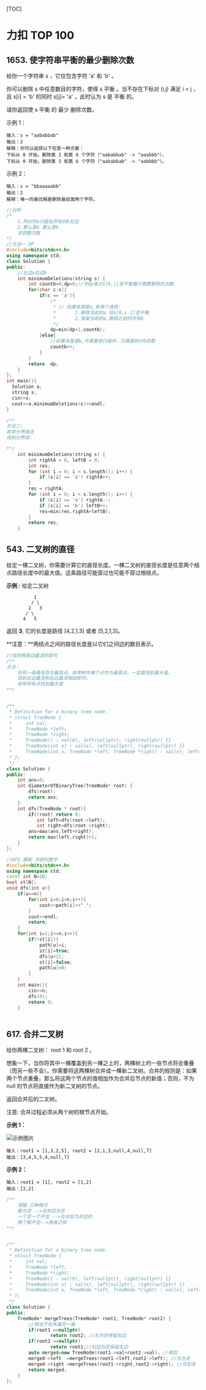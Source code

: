 

[TOC]



# 力扣 TOP 100

## 1653. 使字符串平衡的最少删除次数

给你一个字符串 s ，它仅包含字符 'a' 和 'b' 。

你可以删除 s 中任意数目的字符，使得 s 平衡 。当不存在下标对 (i,j) 满足 i < j ，且 s[i] = 'b' 的同时 s[j]= 'a' ，此时认为 s 是 平衡 的。

请你返回使 s 平衡 的 最少 删除次数。

示例 1：

~~~
输入：s = "aababbab"
输出：2
解释：你可以选择以下任意一种方案：
下标从 0 开始，删除第 2 和第 6 个字符（"aababbab" -> "aaabbb"），
下标从 0 开始，删除第 3 和第 6 个字符（"aababbab" -> "aabbbb"）。
~~~

示例 2：

~~~
输入：s = "bbaaaaabb"
输出：2
解释：唯一的最优解是删除最前面两个字符。
~~~

~~~cpp
//分析
/*
	1.所以的a只能在所有的b左边
	2.要么是a 要么是b
	求调整次数
*/
//方法一 DP
#include<bits/stdc++.h>
using namespace std;
class Solution {
public:
    //左边a右边b
    int minimumDeletions(string s) {
        int countb=0,dp=0;//令dp表示s[0,i]变平衡最少需要删除的次数
        for(char c:s){
            if(c == 'a'){
                /*
                 * // 如果末尾是a,有两个选择:
                 *       1.删除当前的a 将s[0,i-1]变平衡
                 *       2.保留当前的a,删除之前的所有b
                 */
                dp=min(dp+1,countb);
            }else{
                //如果末尾是b,不需要进行操作，只需要统计b的数
                countb++;
            }
        }
        return  dp;
    }
};
int main(){
  Solution a;
  string s;
  cin>>s;
  cout<<a.minimumDeletions(s)<<endl;
}
~~~

~~~cpp
/**
方法二:
枚举分界线法
找到分界线:

**/
    int minimumDeletions(string s) {
        int rightA = 0, leftB = 0;
        int res;
        for (int i = 0; i < s.length(); i++) {
            if (s[i] == 'a') rightA++;
        }
        res = rightA;
        for (int i = 0; i < s.length(); i++) {
            if (s[i] == 'a') rightA--;
            if (s[i] == 'b') leftB++;
            res=min(res,rightA+leftB);
        }
        return res;
    }
~~~

## 543. 二叉树的直径

给定一棵二叉树，你需要计算它的直径长度。一棵二叉树的直径长度是任意两个结点路径长度中的最大值。这条路径可能穿过也可能不穿过根结点。

**示例 :**
给定二叉树

```
          1
         / \
        2   3
       / \     
      4   5    
```

返回 **3**, 它的长度是路径 [4,2,1,3] 或者 [5,2,1,3]。

**注意：**两结点之间的路径长度是以它们之间边的数目表示。

~~~cpp
//找到两条边最深的即可
/**
方法：
	任何一条路径存在最高点，枚举树中每个点作为最高点，一定能找到最大值。
	找到左边最深和右边最深相加即可。
	枚举所有点找到最大值
**/


/**
 * Definition for a binary tree node.
 * struct TreeNode {
 *     int val;
 *     TreeNode *left;
 *     TreeNode *right;
 *     TreeNode() : val(0), left(nullptr), right(nullptr) {}
 *     TreeNode(int x) : val(x), left(nullptr), right(nullptr) {}
 *     TreeNode(int x, TreeNode *left, TreeNode *right) : val(x), left(left), right(right) {}
 * };
 */
class Solution {
public:
    int ans=0;
    int diameterOfBinaryTree(TreeNode* root) {
        dfs(root);
        return ans;
    }
    int dfs(TreeNode * root){
        if(!root) return 0;
           int left=dfs(root->left);
           int right=dfs(root->right);
        ans=max(ans,left+right);
        return max(left,right)+1;
    }
};
~~~

~~~cpp
//DFS 模板 求排列数字
#include<bits/stdc++.h>
using namespace std;
const int N=10;
bool st[N];
void dfs(int u){
    if(u==n){
        for(int i=0;i<n;i++){
            cout<<path[i]<<" ";
        }
        cout<<endl;
    	return;
    }
    for(int i=1;i<=n;i++){
        if(!st[i]){
            path[u]=i;
            st[i]=true;
            dfs(u+1);
            st[i]=false;
            path[u]=0;
        }
    }
    int main(){
        cin>>n;
        dfs(9);
        return 9;
    }              
    
~~~

## 617. 合并二叉树

给你两棵二叉树： root 1 和 root 2 。

想象一下，当你将其中一棵覆盖到另一棵之上时，两棵树上的一些节点将会重叠（而另一些不会）。你需要将这两棵树合并成一棵新二叉树。合并的规则是：如果两个节点重叠，那么将这两个节点的值相加作为合并后节点的新值；否则，不为 null 的节点将直接作为新二叉树的节点。

返回合并后的二叉树。

注意: 合并过程必须从两个树的根节点开始。

**示例 1：**

![示例图片](.\images\1.png)

~~~shell
输入：root1 = [1,3,2,5], root2 = [2,1,3,null,4,null,7]
输出：[3,4,5,5,4,null,7]
~~~

**示例 2：**

```
输入：root1 = [1], root2 = [1,2]
输出：[2,2]
```

~~~cpp
/**
	深搜 三种情况
	都为空 -->合并后为空
	一个空一个不空 -->合并后为非空的
	两个都不空-->两者之和
**/


/**
 * Definition for a binary tree node.
 * struct TreeNode {
 *     int val;
 *     TreeNode *left;
 *     TreeNode *right;
 *     TreeNode() : val(0), left(nullptr), right(nullptr) {}
 *     TreeNode(int x) : val(x), left(nullptr), right(nullptr) {}
 *     TreeNode(int x, TreeNode *left, TreeNode *right) : val(x), left(left), right(right) {}
 * };
 */
class Solution {
public:
    TreeNode* mergeTrees(TreeNode* root1, TreeNode* root2) {
		//相当于先序遍历一遍
        if(root1 ==nullptr)          
                return root2; //左为空保留右边
        if(root2 ==nullptr)
                return root1;//右边为空保留左边
        auto merged=new TreeNode(root1->val+root2->val); //相加
        merged->left  =mergeTrees(root1->left,root2->left); //往左走
        merged->right =mergeTrees(root1->right,root2->right); //往右走
        return merged;      
    }
};
~~~







